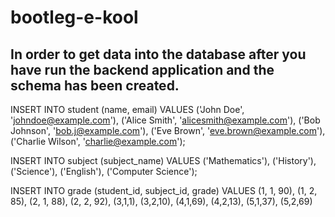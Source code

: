 # bootleg-e-kool

## In order to get data into the database after you have run the backend application and the schema has been created.


INSERT INTO student (name, email)
VALUES
    ('John Doe', 'johndoe@example.com'),
    ('Alice Smith', 'alicesmith@example.com'),
    ('Bob Johnson', 'bob.j@example.com'),
    ('Eve Brown', 'eve.brown@example.com'),
    ('Charlie Wilson', 'charlie@example.com');


INSERT INTO subject (subject_name)
VALUES
    ('Mathematics'),
    ('History'),
    ('Science'),
    ('English'),
    ('Computer Science');


INSERT INTO grade (student_id, subject_id, grade)
VALUES
    (1, 1, 90),
    (1, 2, 85),
    (2, 1, 88),
    (2, 2, 92),
    (3,1,1),
    (3,2,10),
    (4,1,69),
    (4,2,13),
    (5,1,37),
    (5,2,69)

